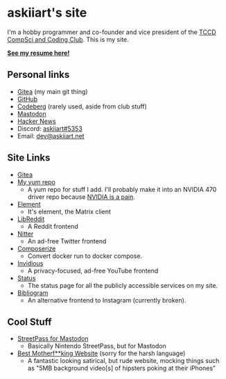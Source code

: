 # askiiart's site

I'm a hobby programmer and co-founder and vice president of the [TCCD CompSci and Coding Club](https://codeberg.org/TCCD-CompSci-and-Coding-Club/). This is my site.

**[See my resume here!](/resume.html)**

## Personal links

- [Gitea](https://git.askiiart.net/askiiart) (my main git thing)
- [GitHub](https://github.com/askiiart)
- [Codeberg](https://codeberg.org/askiiart/) (rarely used, aside from club stuff)
- [Mastodon](https://infosec.exchange/@askiiart)
- [Hacker News](https://news.ycombinator.com/user?id=askiiart)
- Discord: [askiiart#5353](https://discord.com/users/552658564368302092)
- Email: [dev@askiiart.net](mailto:dev@askiiart.net)

## Site Links

- [Gitea](https://git.askiiart.net/)
- [My yum repo](https://askiiart.net/repo/)
  - A yum repo for stuff I add. I'll probably make it into an NVIDIA 470 driver repo because [NVIDIA is a pain](https://www.youtube.com/watch?v=IVpOyKCNZYw).
- [Element](https://element.askiiart.net/)
  - It's element, the Matrix client
- [LibReddit](https://libreddit.askiiart.net/)
  - A Reddit frontend
- [Nitter](https://nitter.askiiart.net/)
  - An ad-free Twitter frontend
- [Composerize](https://composerize.askiiart.net/)
  - Convert docker run to docker compose.
- [Invidious](https://invidious.askiiart.net/)
  - A privacy-focused, ad-free YouTube frontend
- [Status](https://status.askiiart.net/)
  - The status page for all the publicly accessible services on my site.
- [Bibliogram](https://bibliogram.askiiart.net/applysettings/3bb4944d6d346268ae9bd84f42bc9a51)
  - An alternative frontend to Instagram (currently broken).

## Cool Stuff

- [StreetPass for Mastodon](https://streetpass.social/)
  - Basically Nintendo StreetPass, but for Mastodon
- [Best Motherf**king Website](https://bestmotherfucking.website/) (sorry for the harsh language)
  - A fantastic looking satirical, but rude website, mocking things such as "5MB background video\[s\] of hipsters poking at their iPhones"
